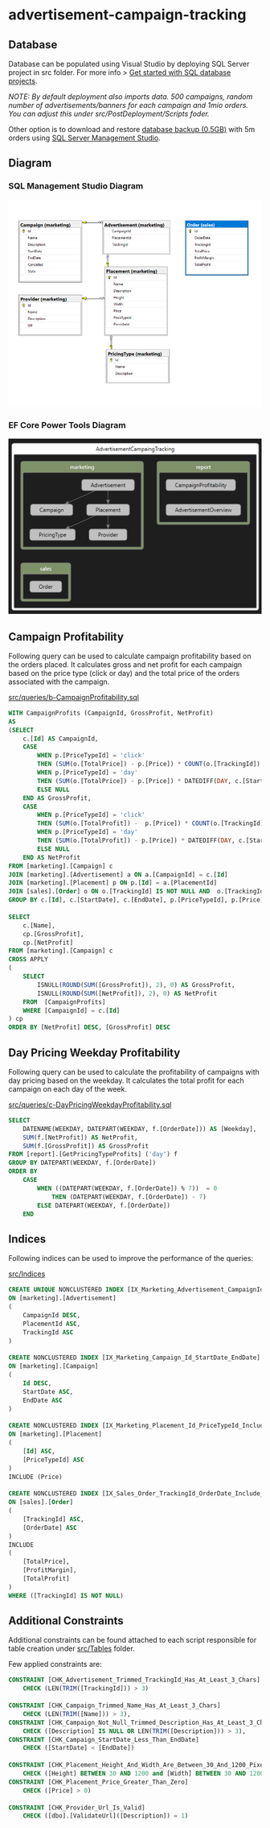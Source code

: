 # advertisement-campaign-tracking

## Database

Database can be populated using Visual Studio by deploying SQL Server project in src folder. For more info > [Get started with SQL database projects](https://learn.microsoft.com/en-us/sql/tools/sql-database-projects/get-started?view=sql-server-ver17&pivots=sq1-visual-studio).

*NOTE: By default deployment also imports data. 500 campaigns, random number of advertisements/banners for each campaign and 1mio orders. You can adjust this under src/PostDeployment/Scripts foder.*

Other option is to download and restore [database backup (0.5GB)](https://advertisementcampaign.blob.core.windows.net/alza/db-5m-backup) with 5m orders using [SQL Server Management Studio](https://learn.microsoft.com/en-us/sql/ssms/download-sql-server-management-studio-ssms?view=sql-server-ver17).

## Diagram

### SQL Management Studio Diagram
![SQL Management Studio Diagram](https://github.com/sramekpete/advertisement-campaing-tracking/blob/main/diagrams/db-diagram-1.png)

### EF Core Power Tools Diagram
![EF Core Power Tools Diagram](https://github.com/sramekpete/advertisement-campaing-tracking/blob/main/diagrams/db-diagram-2.png)

## Campaign Profitability

Following query can be used to calculate campaign profitability based on the orders placed. It calculates gross and net profit for each campaign based on the price type (click or day) and the total price of the orders associated with the campaign.

[src/queries/b-CampaignProfitability.sql](https://github.com/sramekpete/advertisement-campaing-tracking/blob/main/queries/b-CampaignProfitability.sql)

```sql
WITH CampaignProfits (CampaignId, GrossProfit, NetProfit)
AS
(SELECT
	c.[Id] AS CampaignId,
	CASE
		WHEN p.[PriceTypeId] = 'click'
		THEN (SUM(o.[TotalPrice]) - p.[Price]) * COUNT(o.[TrackingId])
		WHEN p.[PriceTypeId] = 'day'
		THEN (SUM(o.[TotalPrice]) - p.[Price]) * DATEDIFF(DAY, c.[StartDate], c.[EndDate])
		ELSE NULL
	END AS GrossProfit,
	CASE
		WHEN p.[PriceTypeId] = 'click'
		THEN (SUM(o.[TotalProfit]) -  p.[Price]) * COUNT(o.[TrackingId])
		WHEN p.[PriceTypeId] = 'day'
		THEN (SUM(o.[TotalProfit]) - p.[Price]) * DATEDIFF(DAY, c.[StartDate], c.[EndDate])
		ELSE NULL
	END AS NetProfit
FROM [marketing].[Campaign] c
JOIN [marketing].[Advertisement] a ON a.[CampaignId] = c.[Id]
JOIN [marketing].[Placement] p ON p.[Id] = a.[PlacementId]
JOIN [sales].[Order] o ON o.[TrackingId] IS NOT NULL AND  o.[TrackingId] = a.[TrackingId]
GROUP BY c.[Id], c.[StartDate], c.[EndDate], p.[PriceTypeId], p.[Price])

SELECT
	c.[Name],
	cp.[GrossProfit],
	cp.[NetProfit]
FROM [marketing].[Campaign] c
CROSS APPLY
(
	SELECT
		ISNULL(ROUND(SUM([GrossProfit]), 2), 0) AS GrossProfit,
		ISNULL(ROUND(SUM([NetProfit]), 2), 0) AS NetProfit
	FROM  [CampaignProfits]
	WHERE [CampaignId] = c.[Id]
) cp
ORDER BY [NetProfit] DESC, [GrossProfit] DESC
```

## Day Pricing Weekday Profitability

Following query can be used to calculate the profitability of campaigns with day pricing based on the weekday. It calculates the total profit for each campaign on each day of the week.

[src/queries/c-DayPricingWeekdayProfitability.sql](https://github.com/sramekpete/advertisement-campaing-tracking/blob/main/queries/c-DayPricingWeekdayProfitability.sql)

```sql
SELECT
	DATENAME(WEEKDAY, DATEPART(WEEKDAY, f.[OrderDate])) AS [Weekday],
	SUM(f.[NetProfit]) AS NetProfit,
	SUM(f.[GrossProfit]) AS GrossProfit
FROM [report].[GetPricingTypeProfits] ('day') f
GROUP BY DATEPART(WEEKDAY, f.[OrderDate])
ORDER BY 	
	CASE
		WHEN ((DATEPART(WEEKDAY, f.[OrderDate]) % 7))  = 0
			THEN (DATEPART(WEEKDAY, f.[OrderDate]) - 7)
		ELSE DATEPART(WEEKDAY, f.[OrderDate])
	END
```

## Indices

Following indices can be used to improve the performance of the queries:

[src/Indices](https://github.com/sramekpete/advertisement-campaing-tracking/tree/main/src/Indices)

```sql
CREATE UNIQUE NONCLUSTERED INDEX [IX_Marketing_Advertisement_CampaignId_Placement_Id_TrackingId]
ON [marketing].[Advertisement]
(
	CampaignId DESC,
	PlacementId ASC,
	TrackingId ASC
)

CREATE NONCLUSTERED INDEX [IX_Marketing_Campaign_Id_StartDate_EndDate]
ON [marketing].[Campaign]
(
	Id DESC,
	StartDate ASC,
	EndDate ASC
)

CREATE NONCLUSTERED INDEX [IX_Marketing_Placement_Id_PriceTypeId_Include_Price]
ON [marketing].[Placement]
(
	[Id] ASC,
	[PriceTypeId] ASC
)
INCLUDE (Price)

CREATE NONCLUSTERED INDEX [IX_Sales_Order_TrackingId_OrderDate_Include_TotalPrice_ProfitMargin_TotalProfit_Filter_TrackingId_Not_Null]
ON [sales].[Order]
(
	[TrackingId] ASC,
	[OrderDate] ASC
)
INCLUDE
(
	[TotalPrice],
	[ProfitMargin],
	[TotalProfit]
) 
WHERE ([TrackingId] IS NOT NULL)
```

## Additional Constraints

Additional constraints can be found attached to each script responsible for table creation under [src/Tables](https://github.com/sramekpete/advertisement-campaing-tracking/tree/main/src/Tables) folder.

Few applied constraints are:

```sql
CONSTRAINT [CHK_Advertisement_Trimmed_TrackingId_Has_At_Least_3_Chars]
	CHECK (LEN(TRIM([TrackingId])) > 3)

CONSTRAINT [CHK_Campaign_Trimmed_Name_Has_At_Least_3_Chars]
	CHECK (LEN(TRIM([Name])) > 3),
CONSTRAINT [CHK_Campaign_Not_Null_Trimmed_Description_Has_At_Least_3_Chars]
	CHECK ([Description] IS NULL OR LEN(TRIM([Description])) > 3),
CONSTRAINT [CHK_Campaign_StartDate_Less_Than_EndDate]
	CHECK ([StartDate] < [EndDate])

CONSTRAINT [CHK_Placement_Height_And_Width_Are_Between_30_And_1200_Pixels]
	CHECK ([Height] BETWEEN 30 AND 1200 and [Width] BETWEEN 30 AND 1200),
CONSTRAINT [CHK_Placement_Price_Greater_Than_Zero]
	CHECK ([Price] > 0)

CONSTRAINT [CHK_Provider_Url_Is_Valid]
	CHECK ([dbo].[ValidateUrl]([Description]) = 1)
```
